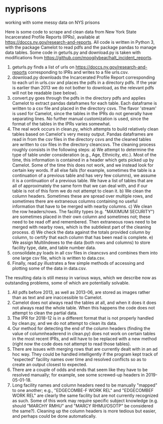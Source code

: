 # nyprisons
working with some messy data on NYS prisons

Here is some code to scrape and clean data from New York State Incarcerated Profile Reports (IPRs), available at https://doccs.ny.gov/research-and-reports. All code is written in Python 3, with the package Camelot to read pdfs and the package pandas to manage data tables. Some code in geturls.py and download.py is taken with modifications from https://github.com/moogilybear/halt_incident_reports.

1. geturls.py finds a list of urls on https://doccs.ny.gov/research-and-reports corresponding to IPRs and writes to a file urls.csv.
2. download.py downloads the Incarcerated Profile Report corresponding to each url in urls.csv and places the pdfs in a directory pdfs. If the year is earlier than 2013 we do not bother to download, as the relevant pdfs will not be readable (see below).
3. convert.py goes through the pdfs in the directory pdfs and applies Camelot to extract pandas dataframes for each table. Each dataframe is written to a csv file and placed in the directory csvs. The flavor 'stream' is used for Camelot, since the tables in the IPRs do not generally have separating lines. No further manual customization is used, since the format of the tables in the IPRs varies somewhat.
4. The real work occurs in clean.py, which attempts to build relatively clean tables based on Camelot's very messy output. Pandas dataframes are read in from the csv files in the directory csvs and the cleaned tables are written to csv files in the directory cleancsvs. The cleaning process roughly consists in the following steps:
a) We attempt to determine the type of table under consideration (e.g., Age, Ethnicity, etc.). Most of the time, this information is contained in a header which gets picked up by Camelot. Some of the time this does not work, and we instead look for certain key words. If all else fails (for example, sometimes the table is a continuation of a previous table and has very few columns), we assume it is a continuation of a previous table. We have a list of tables that are all of approximately the same form that we can deal with, and if our table is not of this form we do not attempt to clean it.
b) We clean the column headers. Sometimes these are spread over multiple rows, and sometimes there are extraneous columns containing no useful information that have to be merged with nearby columns.
c) We clean the row headers/rows. The facility types (e.g. "MAXIMUM SECURITY") are sometimes placed in their own column and sometimes not; these need to be read off and remembered. Then extraneous rows need to be merged with nearby rows, which is the subtlelest part of the cleaning process.
d) We check the data against the totals provided column by column, to certify that each column that has been read is complete.
e) We assign MultiIndexes to the data (both rows and columns) to store facility type, date, and table number data.
5. consolidate.py loads in all csv files in cleancsvs and combines them into one large csv file, which is written to data.csv.
6. Finally, read.py illustrates a few simple methods of accessing and plotting some of the data in data.csv.

The resulting data is still messy in various ways, which we describe now as outstanding problems, some of which are potentially solvable.
1) All pdfs before 2013, as well as 2013-06, are stored as images rather than as text and are inaccessible to Camelot.
2) Camelot does not always read the tables at all, and when it does it does not always read the whole table. When this happens the code does not attempt to clean the partial data.
3) The IPR for 2018-12 is in a different format that is not properly handled by clean.py, and we do not attempt to clean its data.
4) Our method for detecting the end of the column headers (finding the value of columnheaderend in clean.py) does not work on certain tables in the most recent IPRs, and will have to be replaced with a new method (right now the code does not attempt to read those tables).
5) There are issues with merging rows that are currently dealt with in an ad hoc way. They could be handled intelligently if the program kept track of "expected" facility names over time and resolved conflicts so as to create an output closest to expected.
6) There are a couple of odds and ends that seem like they have to be resolved manually; for example, see some screwed-up headers in 2019-05-01-18.
7) Long facility names and column headers need to be manually "mapped" to one another; e.g., "EDGECOMBE-F WORK REL" and "EDGECOMBEF WORK REL" are clearly the same facility but are not currently recognized as such. Some of this work may require specific subject knowledge (e.g. should "MARCHY RMHU" and "MARCY RHMU/OSOTP" be considered the same?). Cleaning up the column headers is more tedious but easier, and perhaps could be done automatically.

